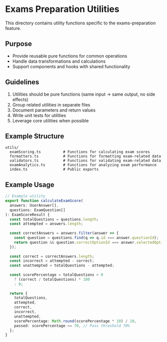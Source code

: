 # Exams Preparation Utilities

This directory contains utility functions specific to the exams-preparation feature.

## Purpose

- Provide reusable pure functions for common operations
- Handle data transformations and calculations
- Support components and hooks with shared functionality

## Guidelines

1. Utilities should be pure functions (same input → same output, no side effects)
2. Group related utilities in separate files
3. Document parameters and return values
4. Write unit tests for utilities
5. Leverage core utilities when possible

## Example Structure

```
utils/
  examScoring.ts          # Functions for calculating exam scores
  formatters.ts           # Functions for formatting exam-related data
  validators.ts           # Functions for validating exam-related data
  examAnalytics.ts        # Functions for analyzing exam performance
  index.ts                # Public exports
```

## Example Usage

```ts
// Example utility
export function calculateExamScore(
  answers: UserAnswer[],
  questions: ExamQuestion[]
): ExamScoreResult {
  const totalQuestions = questions.length;
  const attempted = answers.length;
  
  const correctAnswers = answers.filter(answer => {
    const question = questions.find(q => q.id === answer.questionId);
    return question && question.correctOptionId === answer.selectedOptionId;
  });
  
  const correct = correctAnswers.length;
  const incorrect = attempted - correct;
  const unattempted = totalQuestions - attempted;
  
  const scorePercentage = totalQuestions > 0 
    ? (correct / totalQuestions) * 100 
    : 0;
    
  return {
    totalQuestions,
    attempted,
    correct,
    incorrect,
    unattempted,
    scorePercentage: Math.round(scorePercentage * 10) / 10,
    passed: scorePercentage >= 70, // Pass threshold 70%
  };
}
```
